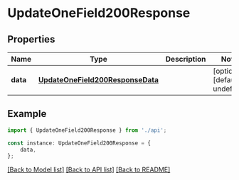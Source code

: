 # UpdateOneField200Response


## Properties

Name | Type | Description | Notes
------------ | ------------- | ------------- | -------------
**data** | [**UpdateOneField200ResponseData**](UpdateOneField200ResponseData.md) |  | [optional] [default to undefined]

## Example

```typescript
import { UpdateOneField200Response } from './api';

const instance: UpdateOneField200Response = {
    data,
};
```

[[Back to Model list]](../README.md#documentation-for-models) [[Back to API list]](../README.md#documentation-for-api-endpoints) [[Back to README]](../README.md)
